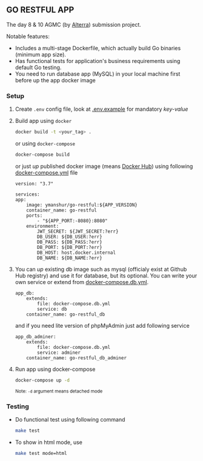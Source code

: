 ## GO RESTFUL APP

The day 8 & 10 AGMC (by [Alterra](https://www.alterra.id/)) submission project.

Notable features:

- Includes a multi-stage Dockerfile, which actually build Go binaries (minimum app size).
- Has functional tests for application's business requirements using default Go testing.
- You need to run database app (MySQL) in your local machine first before up the app docker image
<!-- - Endpoints documentation was published at  -->

### Setup
1. Create `.env` config file, look at [.env.example](./.env.example) for mandatory *key-value*
2. Build app using `docker`

    ```bash
    docker build -t <your_tag> .
    ```
    or using `docker-compose`

    ```bash
    docker-compose build
    ```
    or just *up* published docker image (means [Docker Hub](https://hub.docker.com/)) using following [docker-compose.yml](docker-compose.client.yml) file

    ```
    version: "3.7"

    services:
    app:
        image: ymanshur/go-restful:${APP_VERSION}
        container_name: go-restful
        ports:
            - "${APP_PORT:-8080}:8080"
        environment:
            JWT_SECRET: ${JWT_SECRET:?err}
            DB_USER: ${DB_USER:?err}
            DB_PASS: ${DB_PASS:?err}
            DB_PORT: ${DB_PORT:?err}
            DB_HOST: host.docker.internal
            DB_NAME: ${DB_NAME:?err}
    ```

3. You can *up* existing db image such as mysql (officialy exist at Github Hub registry) and use it for database, but its optional. You can write your own service or extend from [docker-compose.db.yml](docker-compose.db.yml).

    ```
    app_db:
        extends:
            file: docker-compose.db.yml
            service: db
        container_name: go-restful_db
    ```

    and if you need lite version of phpMyAdmin just add following service

    ```
    app_db_adminer:
        extends:
            file: docker-compose.db.yml
            service: adminer
        container_name: go-restful_db_adminer
    ```

2. Run app using docker-compose

    ```bash
    docker-compose up -d
    ```
    <small>Note: `-d` argument means detached mode</small>

### Testing

- Do functional test using following command

    ```bash
    make test
    ```
- To show in html mode, use

    ```bash
    make test mode=html
    ```